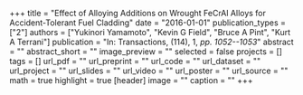 +++
title = "Effect of Alloying Additions on Wrought FeCrAl Alloys for Accident-Tolerant Fuel Cladding"
date = "2016-01-01"
publication_types = ["2"]
authors = ["Yukinori Yamamoto", "Kevin G Field", "Bruce A Pint", "Kurt A Terrani"]
publication = "In: Transactions, (114), 1, _pp. 1052--1053_"
abstract = ""
abstract_short = ""
image_preview = ""
selected = false
projects = []
tags = []
url_pdf = ""
url_preprint = ""
url_code = ""
url_dataset = ""
url_project = ""
url_slides = ""
url_video = ""
url_poster = ""
url_source = ""
math = true
highlight = true
[header]
image = ""
caption = ""
+++
